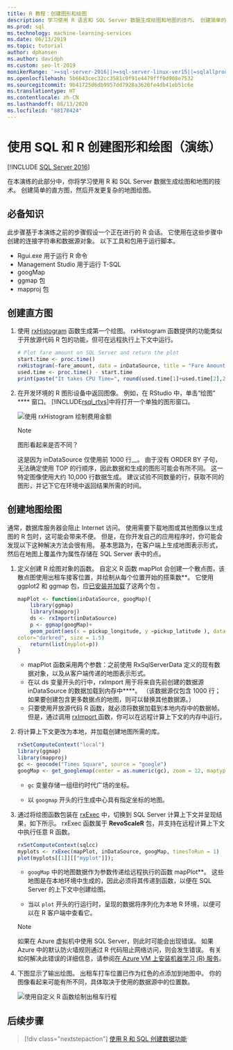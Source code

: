 ```yaml
---
title: R 教程：创建图形和绘图
description: 学习使用 R 语言和 SQL Server 数据生成绘图和地图的技巧。 创建简单的直方图，然后开发更复杂的地图绘图。
ms.prod: sql
ms.technology: machine-learning-services
ms.date: 06/13/2019
ms.topic: tutorial
author: dphansen
ms.author: davidph
ms.custom: seo-lt-2019
monikerRange: '>=sql-server-2016||>=sql-server-linux-ver15||=sqlallproducts-allversions'
ms.openlocfilehash: 5b6643cec32cc3581c0f91e4479fff0d908e7532
ms.sourcegitcommit: 9b41725d6db9957dd7928a3620fe4db41eb51c6e
ms.translationtype: HT
ms.contentlocale: zh-CN
ms.lasthandoff: 08/13/2020
ms.locfileid: "88178424"
---
```

# <a name="create-graphs-and-plots-using-sql-and-r-walkthrough"></a>使用 SQL 和 R 创建图形和绘图（演练）
[!INCLUDE [SQL Server 2016](../../includes/applies-to-version/sqlserver2016.md)]

在本演练的此部分中，你将学习使用 R 和 SQL Server 数据生成绘图和地图的技术。 创建简单的直方图，然后开发更复杂的地图绘图。

## <a name="prerequisites"></a>必备知识

此步骤基于本演练之前的步骤假设一个正在进行的 R 会话。 它使用在这些步骤中创建的连接字符串和数据源对象。 以下工具和包用于运行脚本。

+ Rgui.exe 用于运行 R 命令
+ Management Studio 用于运行 T-SQL
+ googMap
+ ggmap 包
+ mapproj 包

## <a name="create-a-histogram"></a>创建直方图

1. 使用 [rxHistogram](https://docs.microsoft.com/r-server/r-reference/revoscaler/rxdatasource) 函数生成第一个绘图。  rxHistogram 函数提供的功能类似于开放源代码 R 包的功能，但可在远程执行上下文中运行。

    ```R
    # Plot fare amount on SQL Server and return the plot
    start.time <- proc.time()
    rxHistogram(~fare_amount, data = inDataSource, title = "Fare Amount Histogram")
    used.time <- proc.time() - start.time
    print(paste("It takes CPU Time=", round(used.time[1]+used.time[2],2), " seconds, Elapsed Time=", round(used.time[3],2), " seconds to generate plot.", sep=""))
    ```

2. 在开发环境的 R 图形设备中返回图像。  例如，在 RStudio 中，单击“绘图” **** 窗口。  [!INCLUDE[rsql_rtvs](../../includes/rsql-rtvs-md.md)]中将打开一个单独的图形窗口。

    ![使用 rxHistogram 绘制费用金额](media/rsql-e2e-rxhistogramresult.png "使用 rxHistogram 绘制费用金额")

    > [!NOTE]
    > 图形看起来是否不同？
    >  
    > 这是因为 inDataSource 仅使用前 1000 行__。 由于没有 ORDER BY 子句，无法确定使用 TOP 的行顺序，因此数据和生成的图形可能会有所不同。
    > 这一特定图像使用大约 10,000 行数据生成。 建议试验不同数量的行，获取不同的图形，并记下它在环境中返回结果所需的时间。

## <a name="create-a-map-plot"></a>创建地图绘图

通常，数据库服务器会阻止 Internet 访问。 使用需要下载地图或其他图像以生成图的 R 包时，这可能会带来不便。 但是，在你开发自己的应用程序时，你可能会发现以下这种解决方法会很有用。 基本思路为，在客户端上生成地图表示形式，然后在地图上覆盖作为属性存储在 SQL Server 表中的点。

1. 定义创建 R 绘图对象的函数。 自定义 R 函数 mapPlot 会创建一个散点图，该散点图使用出租车接客位置，并绘制从每个位置开始的搭乘数**。 它使用 ggplot2 和 ggmap 包，应[已安装并加载](walkthrough-data-science-end-to-end-walkthrough.md#add-packages)了这两个包 。

    ```R
    mapPlot <- function(inDataSource, googMap){
        library(ggmap)
        library(mapproj)
        ds <- rxImport(inDataSource)
        p <- ggmap(googMap)+
        geom_point(aes(x = pickup_longitude, y =pickup_latitude ), data=ds, alpha =.5,
    color="darkred", size = 1.5)
        return(list(myplot=p))
    }
    ```

    + mapPlot 函数采用两个参数：之前使用 RxSqlServerData 定义的现有数据对象，以及从客户端传递的地图表示形式。
    + 在以 ds 变量开头的行中，rxImport 用于将来自先前创建的数据源 inDataSource 的数据加载到内存中****。 （该数据源仅包含 1000 行；如果要创建包含更多数据点的地图，则可以替换其他数据源。）
    + 只要使用开放源代码 R 函数，就必须将数据加载到本地内存中的数据帧。 但是，通过调用 [rxImport ](https://docs.microsoft.com/r-server/r-reference/revoscaler/rximport)函数，你可以在远程计算上下文的内存中运行。

2. 将计算上下文更改为本地，并加载创建地图所需的库。

    ```R
    rxSetComputeContext("local")
    library(ggmap)
    library(mapproj)
    gc <- geocode("Times Square", source = "google")
    googMap <- get_googlemap(center = as.numeric(gc), zoom = 12, maptype = 'roadmap', color = 'color');
    ```

    + `gc` 变量存储一组纽约时代广场的坐标。

    + 以 `googmap` 开头的行生成中心具有指定坐标的地图。

3. 通过将绘图函数包装在 [rxExec](https://docs.microsoft.com/r-server/r-reference/revoscaler/rxexec) 中，切换到 SQL Server 计算上下文并呈现结果，如下所示。 rxExec 函数属于 **RevoScaleR** 包，并支持在远程计算上下文中执行任意 R 函数。

    ```R
    rxSetComputeContext(sqlcc)
    myplots <- rxExec(mapPlot, inDataSource, googMap, timesToRun = 1)
    plot(myplots[[1]][["myplot"]]);
    ````

    + `googMap` 中的地图数据作为参数传递给远程执行的函数 mapPlot**。 这些地图是在本地环境中生成的，因此必须将其传递到函数，以便在 SQL Server 的上下文中创建绘图。

    + 当以 `plot` 开头的行运行时，呈现的数据将序列化为本地 R 环境，以便可以在 R 客户端中查看它。

    > [!NOTE]
    > 如果在 Azure 虚拟机中使用 SQL Server，则此时可能会出现错误。 如果 Azure 中的默认防火墙规则通过 R 代码阻止网络访问，则会发生错误。 有关如何解决此错误的详细信息，请参阅[在 Azure VM 上安装机器学习 (R) 服务](../install/sql-machine-learning-azure-virtual-machine.md)。

4. 下图显示了输出绘图。 出租车打车位置已作为红色的点添加到地图中。 你的图像看起来可能有所不同，具体取决于使用的数据源中的位置数。

    ![使用自定义 R 函数绘制出租车行程](media/rsql-e2e-mapplot.png "使用自定义 R 函数绘制出租车行程")

## <a name="next-steps"></a>后续步骤

> [!div class="nextstepaction"]
> [使用 R 和 SQL 创建数据功能](walkthrough-create-data-features.md)
